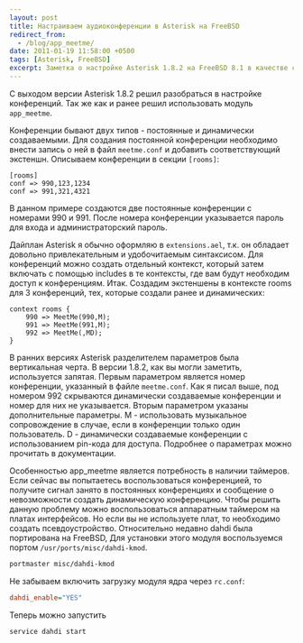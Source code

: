 ```yaml
---
layout: post
title: Настраиваем аудиоконференции в Asterisk на FreeBSD
redirect_from:
  - /blog/app_meetme/
date: 2011-01-19 11:58:00 +0500
tags: [Asterisk, FreeBSD]
excerpt: Заметка о настройке Asterisk 1.8.2 на FreeBSD 8.1 в качестве сервера аудиоконференций с использованием модуля app_meetme
---
```

С выходом версии Asterisk 1.8.2 решил разобраться в настройке конференций. Так же как и ранее решил использовать модуль `app_meetme`.

Конференции бывают двух типов - постоянные и динамически создаваемыми. Для создания постоянной конференции необходимо внести запись о ней в файл `meetme.conf` и добавить соответствующий экстеншн. Описываем конференции в секции `[rooms]`:

```console
[rooms]
conf => 990,123,1234
conf => 991,321,4321
```

В данном примере создаются две постоянные конференции с номерами 990 и 991. После номера конференции указывается пароль для входа и администраторский пароль.

Дайплан Asterisk я обычно оформляю в `extensions.ael`, т.к. он обладает довольно привлекательным и удобочитаемым синтаксисом. Для конференций можно создать отдельный контекст, который затем включать с помощью includes в те контексты, где вам будут необходим доступ к конференциям. Итак. Создадим экстеншены в контексте rooms для 3 конференций, тех, которые создали ранее и динамических:

```console
context rooms {
    990 => MeetMe(990,M);
    991 => MeetMe(991,M);
    992 => MeetMe(,MD);
}
```

В ранних версиях Asterisk разделителем параметров была вертикальная черта. В версии 1.8.2, как вы могли заметить, используется запятая. Первым параметром является номер конференции, указанный в файле `meetme.conf`. Как я писал выше, под номером 992 скрываются динамически создаваемые конференции и номер для них не указывается. Вторым параметром указаны дополнительные параметры. M - использовать музыкальное сопровождение в случае, если в конференции только один пользователь. D - динамически создаваемые конференции с использованием pin-кода для доступа. Подробнее о параметрах можно прочитать в документации.

Особенностью app_meetme является потребность в наличии таймеров. Если сейчас вы попытаетесь воспользоваться конференцией, то получите сигнал занято в постоянных конференциях и сообщение о невозможности создать динамическую конференцию. Чтобы решить данную проблему можно воспользоваться аппаратным таймером на платах интерфейсов. Но если вы не используете плат, то необходимо создать псевдоустройство. Относительно недавно dahdi была портирована на FreeBSD, Для установки этого модуля воспользуемся портом `/usr/ports/misc/dahdi-kmod`.

```bash
portmaster misc/dahdi-kmod
```

Не забываем включить загрузку модуля ядра через `rc.conf`:

```ini
dahdi_enable="YES"
```

Теперь можно запустить

```bash
service dahdi start
```
